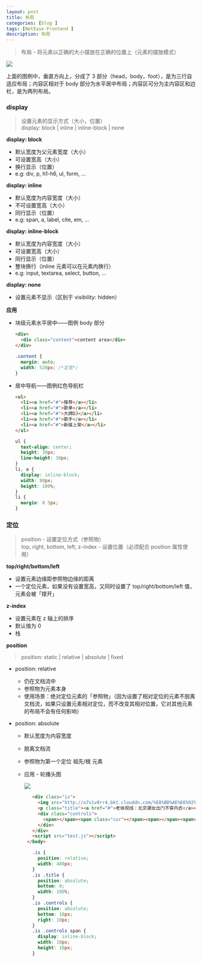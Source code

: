 ```yaml
---
layout: post
title: 布局
categories: [blog ]
tags: [NetEase-Frontend ]
description: 布局
---
```


> 布局 - 将元素以正确的大小摆放在正确的位置上（元素的摆放模式）

![](http://o7v1v0rr4.bkt.clouddn.com/layoutdemo.png)

上面的图例中，垂直方向上，分成了 3 部分（head，body，foot），是为三行自适应布局；内容区相对于 body 部分为水平居中布局；内容区可分为主内容区和边栏，是为两列布局。

### display

> 设置元素的显示方式（大小，位置）  
> display: block | inline | inline-block | none

**display: block**

* 默认宽度为父元素宽度（大小）
* 可设置宽高（大小）
* 换行显示（位置）
* e.g: div, p, h1-h6, ul, form, ...

**display: inline**

* 默认宽度为内容宽度（大小）
* 不可设置宽高（大小）
* 同行显示（位置）
* e.g: span, a, label, cite, em, ...

**display: inline-block**

* 默认宽度为内容宽度（大小）
* 可设置宽高（大小）
* 同行显示（位置）
* 整块换行（inline 元素可以在元素内换行）
* e.g: input, textarea, select, button, ...

**display: none**

* 设置元素不显示（区别于 visibility: hidden）

**应用** 

- 块级元素水平居中——图例 body 部分

	```html
	<div>
	  <div class="content">content area</div>
	</div>
	```

	```css
	.content {
	  margin: auto;
	  width: 520px; /*定宽*/
	}
	```

- 居中导航——图例红色导航栏

	```html
	<ul>
	  <li><a href="#">推荐</a></li>
	  <li><a href="#">歌单</a></li>
	  <li><a href="#">大牌DJ</a></li>
	  <li><a href="#">歌手</a></li>
	  <li><a href="#">新碟上架</a></li>
	</ul>
	```

	```css
	ul {
	  text-align: center;
	  height: 30px;
	  line-height: 30px;
	}
	li, a {
	  display: inline-block;
	  width: 80px;
	  height: 100%;
	}
	li {
	  margin: 0 5px;
	}
	```

### 定位

> position - 设置定位方式（参照物）  
> top, right, bottom, left, z-index - 设置位置（必须配合 position 属性使用）

**top/right/bottom/left**

- 设置元素边缘距参照物边缘的距离
- 一个定位元素，如果没有设置宽高，又同时设置了 top/right/bottom/left 值，元素会被「撑开」

**z-index**

- 设置元素在 z 轴上的排序
- 默认值为 0
- 栈

**position**

> position: static | relative | absolute | fixed

* position: relative
  + 仍在文档流中
  + 参照物为元素本身
  + 使用场景：绝对定位元素的「参照物」（因为设置了相对定位的元素不脱离文档流，如果只设置元素相对定位，而不改变其相对位置，它对其他元素的布局不会有任何影响）

* position: absolute
  + 默认宽度为内容宽度
  + 脱离文档流
  + 参照物为第一个定位 祖先/根 元素
  + 应用 - 轮播头图
     
     ![](http://o7v1v0rr4.bkt.clouddn.com/%E8%BD%AE%E6%92%AD%E5%A4%B4%E5%9B%BE%20demo.png)
     
     ```html
	    <div class="is">
	      <img src="http://o7v1v0rr4.bkt.clouddn.com/%E8%BD%AE%E6%92%AD%E5%A4%B4%E5%9B%BE.jpg">
	      <p class="title"><a href="#">老徐视线：北京潮女出门不穿内衣</a></p>
	      <div class="controls">
	        <span></span><span class="cur"></span><span></span><span></span><span></span>
	      </div>
	    </div>
	    <script src="test.js"></script>
	  </body>
     ```
     
     ```css
	    .is {
	      position: relative;
	      width: 480px;
	    }
	    .is .title {
	      position: absolute;
	      bottom: 0;
	      width: 100%;
	    }
	    .is .controls {
	      position: absolute;
	      bottom: 18px;
	      right: 10px;
	    }
	    .is .controls span {
	      display: inline-block;
	      width: 10px;
	      height: 10px;
	    }     
     ```

